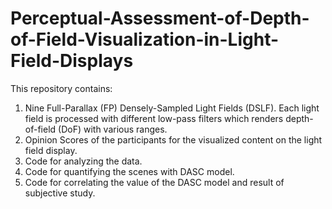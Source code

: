 # Perceptual-Assessment-of-Depth-of-Field-Visualization-in-Light-Field-Displays
This repository contains:
1. Nine Full-Parallax (FP) Densely-Sampled Light Fields (DSLF). Each light field is processed with different low-pass filters which renders depth-of-field (DoF) with various ranges. 
2. Opinion Scores of the participants for the visualized content on the light field display.
3. Code for analyzing the data.
4. Code for quantifying the scenes with DASC model.
5. Code for correlating the value of the DASC model and result of subjective study.
